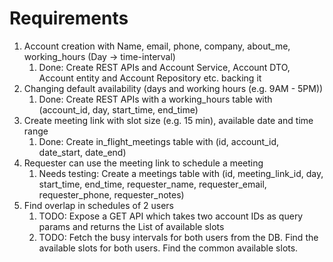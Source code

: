 # Requirements

1. Account creation with Name, email, phone, company, about_me, working_hours (Day -> time-interval)
   1. Done: Create REST APIs and Account Service, Account DTO, Account entity and Account Repository etc. backing it
2. Changing default availability (days and working hours (e.g. 9AM - 5PM))
   1. Done: Create REST APIs with a working_hours table with (account_id, day, start_time, end_time)
3. Create meeting link with slot size (e.g. 15 min), available date and time range
   1. Done: Create in_flight_meetings table with (id, account_id, date_start, date_end)
4. Requester can use the meeting link to schedule a meeting
   1. Needs testing: Create a meetings table with (id, meeting_link_id, day, start_time, end_time, requester_name, requester_email, requester_phone, requester_notes)
5. Find overlap in schedules of 2 users
   1. TODO: Expose a GET API which takes two account IDs as query params and returns the List<Pair> of available slots
   2. TODO: Fetch the busy intervals for both users from the DB. Find the available slots for both users. Find the common available slots.
